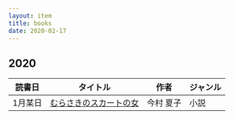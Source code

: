 ```yaml
---
layout: item
title: books
date: 2020-02-17
---
```

<!--
    <tr>
      <td></td>
      <td></td>
      <td></td>
      <td></td>
    </tr>
-->
## 2020
<table class="table table-striped">
  <thead>
    <tr>
      <th>読書日</th>
      <th>タイトル</th>
      <th>作者</th>
      <th>ジャンル</th>
    </tr>
  </thead>
  <tbody>
    <tr>
      <td>1月某日</td>
      <td><a href="https://www.amazon.co.jp/dp/B07SHDXPSF/ref=dp-kindle-redirect">むらさきのスカートの女</a></td>
      <td>今村 夏子</td>
      <td>小説</td>
    </tr>
  </tbody>
</table>
